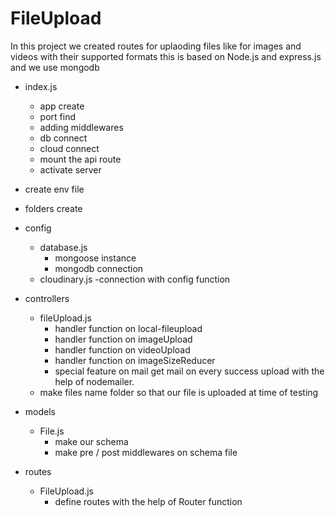 # FileUpload
   In this project we created routes for uplaoding files like for images and videos with their supported formats this is based on Node.js and express.js and we use mongodb
- index.js
  - app create
  - port find 
  - adding middlewares
  - db connect
  - cloud connect
  - mount the api route
  - activate server

- create env file 

- folders create 
 - config
   - database.js
     - mongoose instance 
     - mongodb connection
   - cloudinary.js
     -connection with config function

 - controllers
   - fileUpload.js
     - handler function on local-fileupload
     - handler function on imageUpload
     - handler function on videoUpload
     - handler function on imageSizeReducer
     - special feature on mail get mail on every success upload with the help of nodemailer.
   - make files name folder so that our file is uploaded at time of testing

 - models
   - File.js
     - make our schema
     - make pre / post middlewares on schema file

 - routes
   - FileUpload.js
     - define routes with the help of Router function


